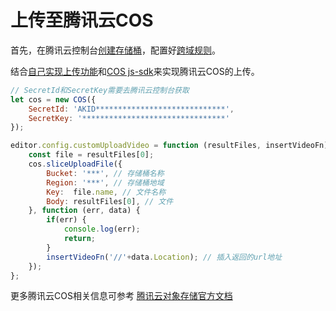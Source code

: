 # 上传至腾讯云COS

首先，在腾讯云控制台[创建存储桶](https://cloud.tencent.com/document/product/436/13309)，配置好[跨域规则](https://cloud.tencent.com/document/product/436/13318)。

结合[自己实现上传功能](https://www.wangeditor.com/doc/pages/07-%E4%B8%8A%E4%BC%A0%E8%A7%86%E9%A2%91/11-%E8%87%AA%E5%AE%9A%E4%B9%89%E4%B8%8A%E4%BC%A0%E5%8A%9F%E8%83%BD.html)和[COS js-sdk](https://cloud.tencent.com/document/product/436/11459)来实现腾讯云COS的上传。

```js
// SecretId和SecretKey需要去腾讯云控制台获取
let cos = new COS({
    SecretId: 'AKID*****************************',
    SecretKey: '********************************'
});

editor.config.customUploadVideo = function (resultFiles, insertVideoFn) {
    const file = resultFiles[0];            
    cos.sliceUploadFile({
        Bucket: '***', // 存储桶名称
        Region: '***', // 存储桶地域
        Key:  file.name, // 文件名称
        Body: resultFiles[0], // 文件
    }, function (err, data) {
        if(err) {
            console.log(err);
            return;
        }
        insertVideoFn('//'+data.Location); // 插入返回的url地址
    });        
};

```

更多腾讯云COS相关信息可参考 [腾讯云对象存储官方文档](https://cloud.tencent.com/document/product/436)